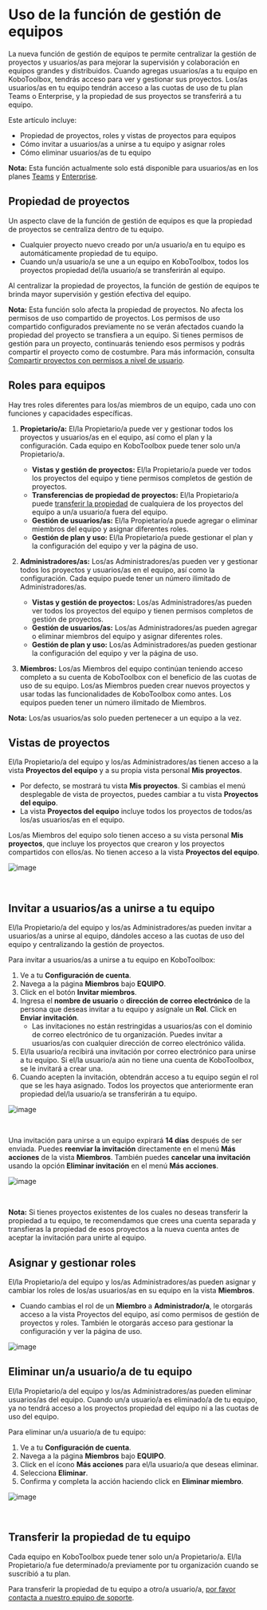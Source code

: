 # Uso de la función de gestión de equipos

La nueva función de gestión de equipos te permite centralizar la gestión de proyectos y usuarios/as para mejorar la supervisión y colaboración en equipos grandes y distribuidos. Cuando agregas usuarios/as a tu equipo en KoboToolbox, tendrás acceso para ver y gestionar sus proyectos. Los/as usuarios/as en tu equipo tendrán acceso a las cuotas de uso de tu plan Teams o Enterprise, y la propiedad de sus proyectos se transferirá a tu equipo.

Este artículo incluye:

-   Propiedad de proyectos, roles y vistas de proyectos para equipos
-   Cómo invitar a usuarios/as a unirse a tu equipo y asignar roles
-   Cómo eliminar usuarios/as de tu equipo

<p class="note">
  <b>Nota:</b> Esta función actualmente solo está disponible para usuarios/as en los planes <a class="reference external" href="https://www.kobotoolbox.org/teams/">Teams</a> y <a class="reference external" href="https://www.kobotoolbox.org/enterprise/">Enterprise</a>.
</p>

## Propiedad de proyectos

Un aspecto clave de la función de gestión de equipos es que la propiedad de proyectos se centraliza dentro de tu equipo.

-   Cualquier proyecto nuevo creado por un/a usuario/a en tu equipo es automáticamente propiedad de tu equipo.
-   Cuando un/a usuario/a se une a un equipo en KoboToolbox, todos los proyectos propiedad del/la usuario/a se transferirán al equipo.

Al centralizar la propiedad de proyectos, la función de gestión de equipos te brinda mayor supervisión y gestión efectiva del equipo.

<p class="note">
  <b>Nota:</b> Esta función solo afecta la propiedad de proyectos. No afecta los permisos de uso compartido de proyectos. Los permisos de uso compartido configurados previamente no se verán afectados cuando la propiedad del proyecto se transfiera a un equipo. Si tienes permisos de gestión para un proyecto, continuarás teniendo esos permisos y podrás compartir el proyecto como de costumbre. Para más información, consulta <a class="reference external" href="https://support.kobotoolbox.org/managing_permissions.html">Compartir proyectos con permisos a nivel de usuario</a>.
</p>

## Roles para equipos

Hay tres roles diferentes para los/as miembros de un equipo, cada uno con funciones y capacidades específicas.

1. **Propietario/a:** El/la Propietario/a puede ver y gestionar todos los proyectos y usuarios/as en el equipo, así como el plan y la configuración. Cada equipo en KoboToolbox puede tener solo un/a Propietario/a.
   - **Vistas y gestión de proyectos:** El/la Propietario/a puede ver todos los proyectos del equipo y tiene permisos completos de gestión de proyectos.
   - **Transferencias de propiedad de proyectos:** El/la Propietario/a puede [transferir la propiedad](https://support.kobotoolbox.org/project_sharing_settings.html#transferring-ownership-of-a-project) de cualquiera de los proyectos del equipo a un/a usuario/a fuera del equipo.
   - **Gestión de usuarios/as:** El/la Propietario/a puede agregar o eliminar miembros del equipo y asignar diferentes roles.
   - **Gestión de plan y uso:** El/la Propietario/a puede gestionar el plan y la configuración del equipo y ver la página de uso.

2. **Administradores/as:** Los/as Administradores/as pueden ver y gestionar todos los proyectos y usuarios/as en el equipo, así como la configuración. Cada equipo puede tener un número ilimitado de Administradores/as.
   - **Vistas y gestión de proyectos:** Los/as Administradores/as pueden ver todos los proyectos del equipo y tienen permisos completos de gestión de proyectos.
   - **Gestión de usuarios/as:** Los/as Administradores/as pueden agregar o eliminar miembros del equipo y asignar diferentes roles.
   - **Gestión de plan y uso:** Los/as Administradores/as pueden gestionar la configuración del equipo y ver la página de uso.

3. **Miembros:** Los/as Miembros del equipo continúan teniendo acceso completo a su cuenta de KoboToolbox con el beneficio de las cuotas de uso de su equipo. Los/as Miembros pueden crear nuevos proyectos y usar todas las funcionalidades de KoboToolbox como antes. Los equipos pueden tener un número ilimitado de Miembros.

<p class="note">
  <b>Nota:</b> Los/as usuarios/as solo pueden pertenecer a un equipo a la vez.
</p>

## Vistas de proyectos

El/la Propietario/a del equipo y los/as Administradores/as tienen acceso a la vista **Proyectos del equipo** y a su propia vista personal **Mis proyectos**.

-   Por defecto, se mostrará tu vista **Mis proyectos**. Si cambias el menú desplegable de vista de proyectos, puedes cambiar a tu vista **Proyectos del equipo**.
-   La vista **Proyectos del equipo** incluye todos los proyectos de todos/as los/as usuarios/as en el equipo.

Los/as Miembros del equipo solo tienen acceso a su vista personal **Mis proyectos**, que incluye los proyectos que crearon y los proyectos compartidos con ellos/as. No tienen acceso a la vista **Proyectos del equipo**.

![image](/images/getting_started_organization_feature/organizations_project_views.gif)

<br/>

## Invitar a usuarios/as a unirse a tu equipo

El/la Propietario/a del equipo y los/as Administradores/as pueden invitar a usuarios/as a unirse al equipo, dándoles acceso a las cuotas de uso del equipo y centralizando la gestión de proyectos.

Para invitar a usuarios/as a unirse a tu equipo en KoboToolbox:

1. Ve a tu **Configuración de cuenta**.
2. Navega a la página **Miembros** bajo **EQUIPO**.
3. Click en el botón **Invitar miembros**.
4. Ingresa el **nombre de usuario** o **dirección de correo electrónico** de la persona que deseas invitar a tu equipo y asígnale un **Rol**. Click en **Enviar invitación**.
   - Las invitaciones no están restringidas a usuarios/as con el dominio de correo electrónico de tu organización. Puedes invitar a usuarios/as con cualquier dirección de correo electrónico válida.
5. El/la usuario/a recibirá una invitación por correo electrónico para unirse a tu equipo. Si el/la usuario/a aún no tiene una cuenta de KoboToolbox, se le invitará a crear una.
6. Cuando acepten la invitación, obtendrán acceso a tu equipo según el rol que se les haya asignado. Todos los proyectos que anteriormente eran propiedad del/la usuario/a se transferirán a tu equipo.

![image](/images/getting_started_organization_feature/organizations_inviting_a_user.gif)

<br/>

Una invitación para unirse a un equipo expirará **14 días** después de ser enviada. Puedes **reenviar la invitación** directamente en el menú <i class="k-icon k-icon-more"></i> **Más acciones** de la vista **Miembros**. También puedes **cancelar una invitación** usando la opción **Eliminar invitación** en el menú <i class="k-icon k-icon-more"></i> **Más acciones**.

![image](/images/getting_started_organization_feature/organizations_resend_invitation.gif)

<br/>

<p class="note">
  <b>Nota:</b> Si tienes proyectos existentes de los cuales no deseas transferir la propiedad a tu equipo, te recomendamos que crees una cuenta separada y transfieras la propiedad de esos proyectos a la nueva cuenta antes de aceptar la invitación para unirte al equipo.
</p>

## Asignar y gestionar roles

El/la Propietario/a del equipo y los/as Administradores/as pueden asignar y cambiar los roles de los/as usuarios/as en su equipo en la vista **Miembros**.

-   Cuando cambias el rol de un **Miembro** a **Administrador/a**, le otorgarás acceso a la vista Proyectos del equipo, así como permisos de gestión de proyectos y roles. También le otorgarás acceso para gestionar la configuración y ver la página de uso.

![image](images/getting_started_organization_feature/organizations_changing_roles.png)

## Eliminar un/a usuario/a de tu equipo

El/la Propietario/a del equipo y los/as Administradores/as pueden eliminar usuarios/as del equipo. Cuando un/a usuario/a es eliminado/a de tu equipo, ya no tendrá acceso a los proyectos propiedad del equipo ni a las cuotas de uso del equipo.

Para eliminar un/a usuario/a de tu equipo:

1. Ve a tu **Configuración de cuenta**.
2. Navega a la página **Miembros** bajo **EQUIPO**.
3. Click en el ícono <i class="k-icon k-icon-more"></i> **Más acciones** para el/la usuario/a que deseas eliminar.
4. Selecciona **Eliminar**.
5. Confirma y completa la acción haciendo click en **Eliminar miembro**.

![image](/images/getting_started_organization_feature/organizations_removing_a_member.gif)

<br/>

## Transferir la propiedad de tu equipo

Cada equipo en KoboToolbox puede tener solo un/a Propietario/a. El/la Propietario/a fue determinado/a previamente por tu organización cuando se suscribió a tu plan.

Para transferir la propiedad de tu equipo a otro/a usuario/a, [por favor contacta a nuestro equipo de soporte](support@kobotoolbox.org).